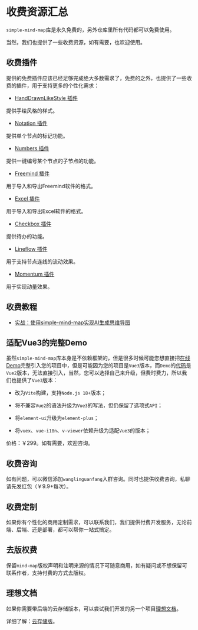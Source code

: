 # 收费资源汇总

`simple-mind-map`库是永久免费的，另外仓库里所有代码都可以免费使用。

当然，我们也提供了一些收费资源，如有需要，也欢迎使用。

## 收费插件

提供的免费插件应该已经足够完成绝大多数需求了，免费的之外，也提供了一些收费的插件，用于支持更多的个性化需求：

- [HandDrawnLikeStyle 插件](https://wanglin2.github.io/mind-map-docs/plugins/handDrawnLikeStyle.html)

提供手绘风格的样式。

- [Notation 插件](https://wanglin2.github.io/mind-map-docs/plugins/notation.html)

提供单个节点的标记功能。

- [Numbers 插件](https://wanglin2.github.io/mind-map-docs/plugins/numbers.html)

提供一键编号某个节点的子节点的功能。

- [Freemind 插件](https://wanglin2.github.io/mind-map-docs/plugins/freemind.html)

用于导入和导出Freemind软件的格式。

- [Excel 插件](https://wanglin2.github.io/mind-map-docs/plugins/excel.html)

用于导入和导出Excel软件的格式。

- [Checkbox 插件](https://wanglin2.github.io/mind-map-docs/plugins/checkbox.html)

提供待办的功能。

- [Lineflow 插件](https://wanglin2.github.io/mind-map-docs/plugins/lineflow.html)

用于支持节点连线的流动效果。

- [Momentum 插件](https://wanglin2.github.io/mind-map-docs/plugins/momentum.html)

用于实现动量效果。

## 收费教程

- [实战：使用simple-mind-map实现AI生成思维导图](https://mp.weixin.qq.com/s/HdmF2IfuHIBFdcuzgtJI9g)

## 适配Vue3的完整Demo

虽然`simple-mind-map`库本身是不依赖框架的，但是很多时候可能您想直接把[在线Demo](https://wanglin2.github.io/mind-map/)完整引入您的项目中，但是可能因为您的项目是`Vue3`版本，而`Demo`的[代码](https://github.com/wanglin2/mind-map/tree/main/web)是`Vue2`版本，无法直接引入，当然，您可以选择自己来升级，但费时费力，所以我们也提供了`Vue3`版本：

- 改为`Vite`构建，支持`Node.js 18+`版本；

- 将不兼容`Vue2`的语法升级为`Vue3`的写法，但仍保留了选项式`API`；

- 将`element-ui`升级为`element-plus`；

- 将`vuex`、`vue-i18n`、`v-viewer`依赖升级为适配`Vue3`的版本；

价格：￥299。如有需要，欢迎咨询。

## 收费咨询

如有问题，可以微信添加`wanglinguanfang`入群咨询。同时也提供收费咨询，私聊请先发红包（￥9.9+每次）。

## 收费定制

如果你有个性化的商用定制需求，可以联系我们，我们提供付费开发服务，无论前端、后端、还是部署，都可以帮你一站式搞定。

## 去版权费

保留`mind-map`版权声明和注明来源的情况下可随意商用，如有疑问或不想保留可联系作者，支持付费的方式去版权。

## 理想文档

如果你需要带后端的云存储版本，可以尝试我们开发的另一个项目[理想文档](https://github.com/wanglin2/lx-doc)。

详细了解：[云存储版](/cloudStorage)。